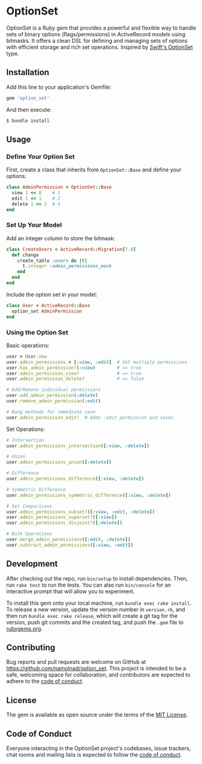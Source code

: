 # OptionSet

OptionSet is a Ruby gem that provides a powerful and flexible way to handle sets of binary options (flags/permissions) in ActiveRecord models using bitmasks. It offers a clean DSL for defining and managing sets of options with efficient storage and rich set operations. Inspired by [Swift's OptionSet](https://developer.apple.com/documentation/swift/optionset) type.

## Installation

Add this line to your application's Gemfile:

```ruby
gem 'option_set'
```

And then execute:

```bash
$ bundle install
```

## Usage

### Define Your Option Set

First, create a class that inherits from `OptionSet::Base` and define your options:

```ruby
class AdminPermission < OptionSet::Base
  view 1 << 0    # 1
  edit 1 << 1    # 2
  delete 1 << 2  # 4
end
```

### Set Up Your Model

Add an integer column to store the bitmask:

```ruby
class CreateUsers < ActiveRecord::Migration[7.0]
  def change
    create_table :users do |t|
      t.integer :admin_permissions_mask
    end
  end
end
```

Include the option set in your model:

```ruby
class User < ActiveRecord::Base
  option_set AdminPermission
end
```

### Using the Option Set

Basic operations:

```ruby
user = User.new
user.admin_permissions = [:view, :edit]  # Set multiple permissions
user.has_admin_permission?(:view)        # => true
user.admin_permission_view?              # => true
user.admin_permission_delete?            # => false

# Add/Remove individual permissions
user.add_admin_permission(:delete)
user.remove_admin_permission(:edit)

# Bang methods for immediate save
user.admin_permission_edit!  # Adds :edit permission and saves
```

Set Operations:

```ruby
# Intersection
user.admin_permissions_intersection([:view, :delete])

# Union
user.admin_permissions_union([:delete])

# Difference
user.admin_permissions_difference([:view, :delete])

# Symmetric Difference
user.admin_permissions_symmetric_difference([:view, :delete])

# Set Comparisons
user.admin_permissions_subset?([:view, :edit, :delete])
user.admin_permissions_superset?([:view])
user.admin_permissions_disjoint?([:delete])

# Bulk Operations
user.merge_admin_permissions([:edit, :delete])
user.subtract_admin_permissions([:view, :edit])
```

## Development

After checking out the repo, run `bin/setup` to install dependencies. Then, run `rake test` to run the tests. You can also run `bin/console` for an interactive prompt that will allow you to experiment.

To install this gem onto your local machine, run `bundle exec rake install`. To release a new version, update the version number in `version.rb`, and then run `bundle exec rake release`, which will create a git tag for the version, push git commits and the created tag, and push the `.gem` file to [rubygems.org](https://rubygems.org).

## Contributing

Bug reports and pull requests are welcome on GitHub at https://github.com/namolnad/option_set. This project is intended to be a safe, welcoming space for collaboration, and contributors are expected to adhere to the [code of conduct](https://github.com/namolnad/option_set/blob/main/CODE_OF_CONDUCT.md).

## License

The gem is available as open source under the terms of the [MIT License](https://opensource.org/licenses/MIT).

## Code of Conduct

Everyone interacting in the OptionSet project's codebases, issue trackers, chat rooms and mailing lists is expected to follow the [code of conduct](https://github.com/[USERNAME]/option_set/blob/main/CODE_OF_CONDUCT.md).
